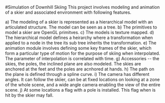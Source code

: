 #Simulation of Downhill Skiing
This project involves modeling and animation of a skier and associated environment with following features.

a) The modeling of a skier is represented as a hierarchical model with an articulated structure. The model can be seen as a tree.
b) The primitives to model a skier are OpenGL primitves.
c) The models is texture mapped.
d) The hierarchical model defines a heirarchy where a transformation when applied to a node in the tree its sub tree inherits the transformation.
e) The animation module involves defining some key frames of the skier, which form a particular type of motion for the purpose of skiing when interpolated. The parameter of interpolation is correlated with time.
g) Accessories -- the skies, the poles, the inclined plane are also modeled. The skies are anchored at the feet and the poles are acnhored at hands.
h) The path on the plane is defined through a spline curve.
i) The camera has different angles. It can follow the skiier, can be at fixed locations on looking at a zone of the whole scene, and a wide angle camera enabling the view of the entire scene.
j) At some locations a flag with a pole is installed. This flag when is hit by the skier may fall.
